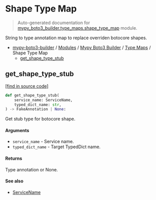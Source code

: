 # Shape Type Map

> Auto-generated documentation for [mypy_boto3_builder.type_maps.shape_type_map](https://github.com/youtype/mypy_boto3_builder/blob/main/mypy_boto3_builder/type_maps/shape_type_map.py) module.

String to type annotation map to replace overriden botocore shapes.

- [mypy-boto3-builder](../../README.md#mypy_boto3_builder) / [Modules](../../MODULES.md#mypy-boto3-builder-modules) / [Mypy Boto3 Builder](../index.md#mypy-boto3-builder) / [Type Maps](index.md#type-maps) / Shape Type Map
    - [get_shape_type_stub](#get_shape_type_stub)

## get_shape_type_stub

[[find in source code]](https://github.com/youtype/mypy_boto3_builder/blob/main/mypy_boto3_builder/type_maps/shape_type_map.py#L49)

```python
def get_shape_type_stub(
    service_name: ServiceName,
    typed_dict_name: str,
) -> FakeAnnotation | None:
```

Get stub type for botocore shape.

#### Arguments

- `service_name` - Service name.
- `typed_dict_name` - Target TypedDict name.

#### Returns

Type annotation or None.

#### See also

- [ServiceName](../service_name.md#servicename)
